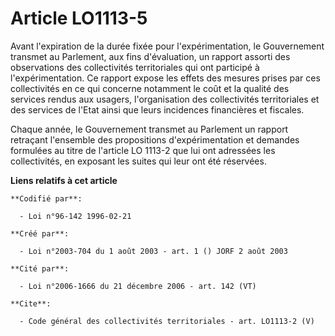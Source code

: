# Article LO1113-5

Avant l'expiration de la durée fixée pour l'expérimentation, le Gouvernement transmet au Parlement, aux fins d'évaluation, un
rapport assorti des observations des collectivités territoriales qui ont participé à l'expérimentation. Ce rapport expose les
effets des mesures prises par ces collectivités en ce qui concerne notamment le coût et la qualité des services rendus aux
usagers, l'organisation des collectivités territoriales et des services de l'Etat ainsi que leurs incidences financières et
fiscales. 

Chaque année, le Gouvernement transmet au Parlement un rapport retraçant l'ensemble des propositions d'expérimentation et
demandes formulées au titre de l'article LO 1113-2 que lui ont adressées les collectivités, en exposant les suites qui leur
ont été réservées.

**Liens relatifs à cet article**

	**Codifié par**:

	  - Loi n°96-142 1996-02-21

	**Créé par**:

	  - Loi n°2003-704 du 1 août 2003 - art. 1 () JORF 2 août 2003

	**Cité par**:

	  - Loi n°2006-1666 du 21 décembre 2006 - art. 142 (VT)

	**Cite**:

	  - Code général des collectivités territoriales - art. LO1113-2 (V)

